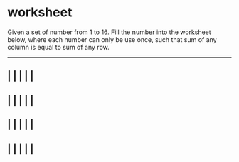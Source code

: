 # worksheet

Given a set of number from 1 to 16. Fill the number into the worksheet below, where each number can only be use once, such that sum of any column is equal to sum of any row.

-----------------
|		|   |   |   |
-----------------
|   |   |   |   |
-----------------
|   |   |   |   |
-----------------
|   |   |   |   |
-----------------
